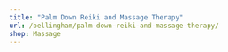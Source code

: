```yaml
---
title: "Palm Down Reiki and Massage Therapy"
url: /bellingham/palm-down-reiki-and-massage-therapy/
shop: Massage
---
```

